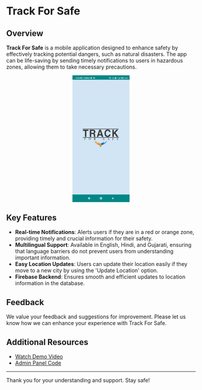 # Track For Safe

## Overview

**Track For Safe** is a mobile application designed to enhance safety by effectively tracking potential dangers, such as natural disasters. The app can be life-saving by sending timely notifications to users in hazardous zones, allowing them to take necessary precautions.

 <img src="screenshot/Screenshot_1.jpg" style="width: 30%; display: block; margin-left: auto; margin-right: auto;">

## Key Features

- **Real-time Notifications**: Alerts users if they are in a red or orange zone, providing timely and crucial information for their safety.
- **Multilingual Support**: Available in English, Hindi, and Gujarati, ensuring that language barriers do not prevent users from understanding important information.
- **Easy Location Updates**: Users can update their location easily if they move to a new city by using the 'Update Location' option.
- **Firebase Backend**: Ensures smooth and efficient updates to location information in the database.


## Feedback

We value your feedback and suggestions for improvement. Please let us know how we can enhance your experience with Track For Safe.

## Additional Resources

- [Watch Demo Video](https://www.youtube.com/watch?v=tCRh4AGBNJg)
- [Admin Panel Code](https://github.com/Henil-chhipani/Track-for-safe-Admin-pannel)

---

Thank you for your understanding and support. Stay safe!
